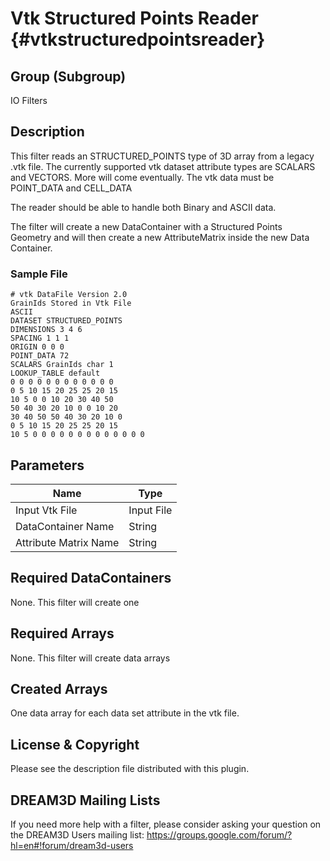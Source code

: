 Vtk Structured Points Reader  {#vtkstructuredpointsreader}
======

## Group (Subgroup) ##
IO Filters

## Description ##

This filter reads an STRUCTURED_POINTS type of 3D array from a legacy .vtk file. The
currently supported vtk dataset attribute types are SCALARS and VECTORS. More will
come eventually. The vtk data must be POINT_DATA and CELL_DATA

The reader should be able to handle both Binary and ASCII data.

The filter will create a new DataContainer with a Structured Points Geometry and will
then create a new AttributeMatrix inside the new Data Container.

### Sample File ###

    # vtk DataFile Version 2.0
    GrainIds Stored in Vtk File
    ASCII
    DATASET STRUCTURED_POINTS
    DIMENSIONS 3 4 6
    SPACING 1 1 1
    ORIGIN 0 0 0
    POINT_DATA 72
    SCALARS GrainIds char 1
    LOOKUP_TABLE default
    0 0 0 0 0 0 0 0 0 0 0 0
    0 5 10 15 20 25 25 20 15
    10 5 0 0 10 20 30 40 50
    50 40 30 20 10 0 0 10 20
    30 40 50 50 40 30 20 10 0
    0 5 10 15 20 25 25 20 15
    10 5 0 0 0 0 0 0 0 0 0 0 0 0 0


## Parameters ##

| Name | Type |
|------|------|
| Input Vtk File | Input File |
| DataContainer Name | String |
| Attribute Matrix Name | String |

## Required DataContainers ##
None. This filter will create one

## Required Arrays ##
None. This filter will create data arrays


## Created Arrays ##
One data array for each data set attribute in the vtk file.



## License & Copyright ##

Please see the description file distributed with this plugin.

## DREAM3D Mailing Lists ##

If you need more help with a filter, please consider asking your question on the DREAM3D Users mailing list:
https://groups.google.com/forum/?hl=en#!forum/dream3d-users


